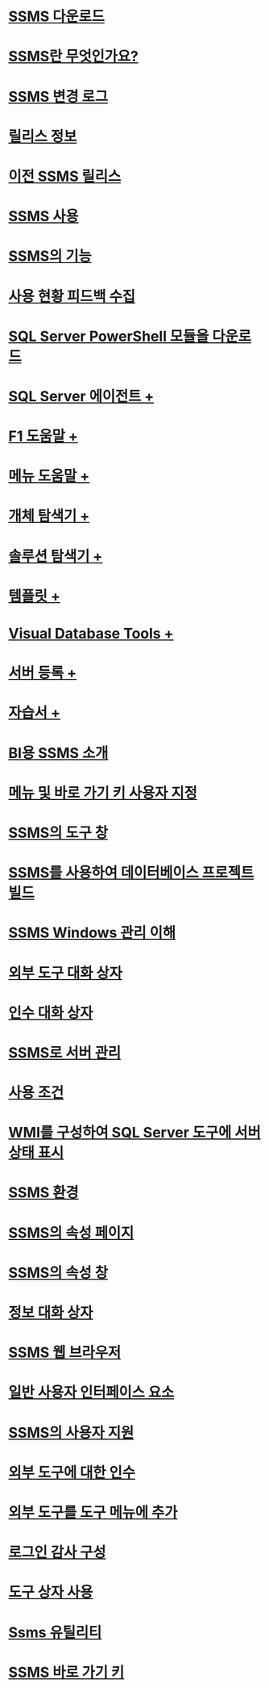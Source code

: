 # [SSMS 다운로드](download-sql-server-management-studio-ssms.md)
# [SSMS란 무엇인가요?](sql-server-management-studio-ssms.md)
# [SSMS 변경 로그](sql-server-management-studio-changelog-ssms.md)
# [릴리스 정보](sql-server-management-studio-release-notes.md)
# [이전 SSMS 릴리스](previous-sql-server-management-studio-releases.md)
# [SSMS 사용](use-sql-server-management-studio.md)
# [SSMS의 기능](features-in-sql-server-management-studio.md)
# [사용 현황 피드백 수집](sql-server-management-studio-telemetry-ssms.md)
# [SQL Server PowerShell 모듈을 다운로드](download-sql-server-ps-module.md)

# [SQL Server 에이전트 +](../ssms/agent/sql-server-agent.md)
# [F1 도움말 +](../ssms/f1-help/f1-help-for-server-connections-sql-server-management-studio.md)
# [메뉴 도움말 +](../ssms/menu-help/sql-server-management-studio-menu-help.md)
# [개체 탐색기 +](../ssms/object/object-explorer.md)
# [솔루션 탐색기 +](../ssms/solution/solution-explorer.md)
# [템플릿 +](../ssms/template/template-explorer.md)
# [Visual Database Tools +](../ssms/visual-db-tools/visual-database-tools.md)
# [서버 등록 +](../ssms/register-servers/register-servers.md)
# [자습서 +](../ssms/tutorials/tutorial-sql-server-management-studio.md)

# [BI용 SSMS 소개](introduction-to-sql-server-management-studio-for-business-intelligence.md)
# [메뉴 및 바로 가기 키 사용자 지정](customize-menus-and-shortcut-keys.md)
# [SSMS의 도구 창](tool-windows-in-sql-server-management-studio.md)
# [SSMS를 사용하여 데이터베이스 프로젝트 빌드](build-database-projects-by-using-sql-server-management-studio.md)
# [SSMS Windows 관리 이해](understand-sql-server-management-studio-windows-management.md)
# [외부 도구 대화 상자](external-tools-dialog-box.md)

# [인수 대화 상자](arguments-dialog-box.md)
# [SSMS로 서버 관리](administer-servers-with-sql-server-management-studio.md)
# [사용 조건](sql-server-management-studio-license-terms.md)
# [WMI를 구성하여 SQL Server 도구에 서버 상태 표시](configure-wmi-to-show-server-status-in-sql-server-tools.md)
# [SSMS 환경](the-sql-server-management-studio-environment.md)
# [SSMS의 속성 페이지](property-pages-in-sql-server-management-studio.md)
# [SSMS의 속성 창](properties-window-management-studio.md)

# [정보 대화 상자](about-dialog-box.md)
# [SSMS 웹 브라우저](sql-server-management-studio-web-browser.md)
# [일반 사용자 인터페이스 요소](general-user-interface-elements.md)

# [SSMS의 사용자 지원](user-assistance-in-sql-server-management-studio.md)
# [외부 도구에 대한 인수](use-of-sql-server-features-and-capabilities-wwi-oltp.md)
# [외부 도구를 도구 메뉴에 추가](add-an-external-tool-to-the-tools-menu-sql-server-management-studio.md)
# [로그인 감사 구성](configure-login-auditing-sql-server-management-studio.md)
# [도구 상자 사용](use-the-toolbox.md)

# [Ssms 유틸리티](ssms-utility.md)  
# [SSMS 바로 가기 키](sql-server-management-studio-keyboard-shortcuts.md)  

